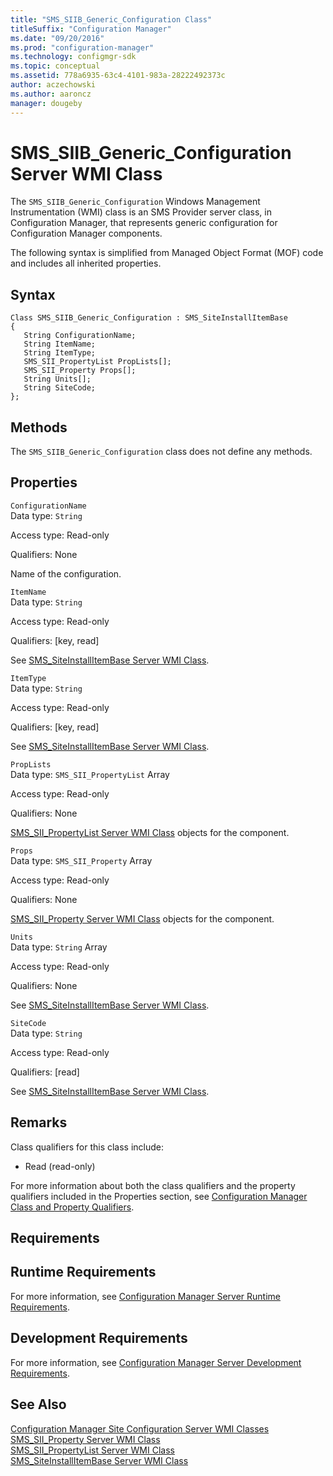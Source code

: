 ```yaml
---
title: "SMS_SIIB_Generic_Configuration Class"
titleSuffix: "Configuration Manager"
ms.date: "09/20/2016"
ms.prod: "configuration-manager"
ms.technology: configmgr-sdk
ms.topic: conceptual
ms.assetid: 778a6935-63c4-4101-983a-28222492373c
author: aczechowski
ms.author: aaroncz
manager: dougeby
---
```

# SMS_SIIB_Generic_Configuration Server WMI Class
The `SMS_SIIB_Generic_Configuration` Windows Management Instrumentation (WMI) class is an SMS Provider server class, in Configuration Manager, that represents generic configuration for Configuration Manager components.  

 The following syntax is simplified from Managed Object Format (MOF) code and includes all inherited properties.  

## Syntax  

```  
Class SMS_SIIB_Generic_Configuration : SMS_SiteInstallItemBase   
{  
   String ConfigurationName;  
   String ItemName;  
   String ItemType;  
   SMS_SII_PropertyList PropLists[];  
   SMS_SII_Property Props[];  
   String Units[];  
   String SiteCode;  
};  
```  

## Methods  
 The `SMS_SIIB_Generic_Configuration` class does not define any methods.  

## Properties  
 `ConfigurationName`  
 Data type: `String`  

 Access type: Read-only  

 Qualifiers: None  

 Name of the configuration.  

 `ItemName`  
 Data type: `String`  

 Access type: Read-only  

 Qualifiers: [key, read]  

 See [SMS_SiteInstallItemBase Server WMI Class](../../../../../develop/reference/core/servers/configure/sms_siteinstallitembase-server-wmi-class.md).  

 `ItemType`  
 Data type: `String`  

 Access type: Read-only  

 Qualifiers: [key, read]  

 See [SMS_SiteInstallItemBase Server WMI Class](../../../../../develop/reference/core/servers/configure/sms_siteinstallitembase-server-wmi-class.md).  

 `PropLists`  
 Data type: `SMS_SII_PropertyList` Array  

 Access type: Read-only  

 Qualifiers: None  

 [SMS_SII_PropertyList Server WMI Class](../../../../../develop/reference/core/servers/configure/sms_sii_propertylist-server-wmi-class.md) objects for the component.  

 `Props`  
 Data type: `SMS_SII_Property` Array  

 Access type: Read-only  

 Qualifiers: None  

 [SMS_SII_Property Server WMI Class](../../../../../develop/reference/core/servers/configure/sms_sii_property-server-wmi-class.md) objects for the component.  

 `Units`  
 Data type: `String` Array  

 Access type: Read-only  

 Qualifiers: None  

 See [SMS_SiteInstallItemBase Server WMI Class](../../../../../develop/reference/core/servers/configure/sms_siteinstallitembase-server-wmi-class.md).  

 `SiteCode`  
 Data type: `String`  

 Access type: Read-only  

 Qualifiers: [read]  

 See [SMS_SiteInstallItemBase Server WMI Class](../../../../../develop/reference/core/servers/configure/sms_siteinstallitembase-server-wmi-class.md).  

## Remarks  
 Class qualifiers for this class include:  

-   Read (read-only)  

 For more information about both the class qualifiers and the property qualifiers included in the Properties section, see [Configuration Manager Class and Property Qualifiers](../../../../../develop/reference/misc/class-and-property-qualifiers.md).  

## Requirements  

## Runtime Requirements  
 For more information, see [Configuration Manager Server Runtime Requirements](../../../../../develop/core/reqs/server-runtime-requirements.md).  

## Development Requirements  
 For more information, see [Configuration Manager Server Development Requirements](../../../../../develop/core/reqs/server-development-requirements.md).  

## See Also  
 [Configuration Manager Site Configuration Server WMI Classes](../../../../../develop/reference/core/servers/configure/site-configuration-server-wmi-classes.md)   
 [SMS_SII_Property Server WMI Class](../../../../../develop/reference/core/servers/configure/sms_sii_property-server-wmi-class.md)   
 [SMS_SII_PropertyList Server WMI Class](../../../../../develop/reference/core/servers/configure/sms_sii_propertylist-server-wmi-class.md)   
 [SMS_SiteInstallItemBase Server WMI Class](../../../../../develop/reference/core/servers/configure/sms_siteinstallitembase-server-wmi-class.md)
